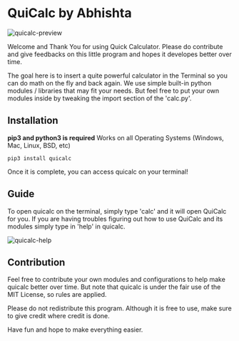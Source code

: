 # QuiCalc by Abhishta

![quicalc-preview](docs/preview.png)

Welcome and Thank You for using Quick Calculator. Please do contribute and give feedbacks on this little program and hopes it developes better over time.

The goal here is to insert a quite powerful calculator in the Terminal so you can do math on the fly and back again. We use simple built-in python modules / libraries that may fit your needs. But feel free to put your own modules inside by tweaking the import section of the 'calc.py'.

## Installation
**pip3 and python3 is required**
Works on all Operating Systems (Windows, Mac, Linux, BSD, etc)

```
pip3 install quicalc
```
Once it is complete, you can access quicalc on your terminal!

## Guide

To open quicalc on the terminal, simply type 'calc' and it will open QuiCalc for you. If you are having troubles figuring out how to use QuiCalc and its modules simply type in 'help' in quicalc.

![quicalc-help](docs/helper.png)

## Contribution

Feel free to contribute your own modules and configurations to help make quicalc better over time. But note that quicalc is under the fair use of the MIT License, so rules are applied.

Please do not redistribute this program. Although it is free to use, make sure to give credit where credit is done.

Have fun and hope to make everything easier.

